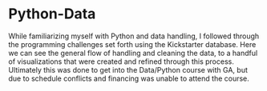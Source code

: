 # Python-Data

While familiarizing myself with Python and data handling, I followed through the programming challenges set forth using the Kickstarter database.
Here we can see the general flow of handling and cleaning the data, to a handful of visualizations that were created and refined through this process.
Ultimately this was done to get into the Data/Python course with GA, but due to schedule conflicts and financing was unable to attend the course.
